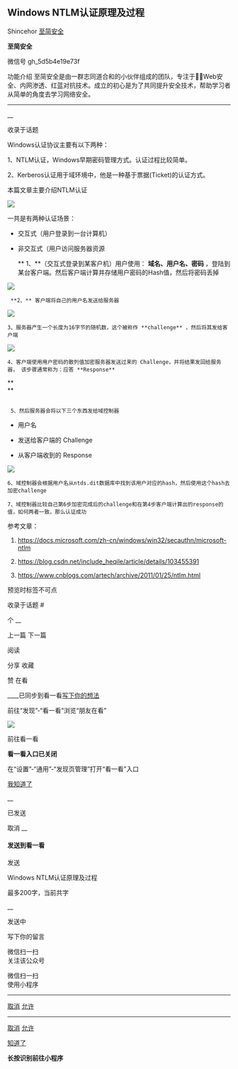##  Windows NTLM认证原理及过程

Shincehor  [ 至简安全 ](javascript:void\(0\);)

**至简安全** ![]()

微信号 gh_5d5b4e19e73f

功能介绍
至简安全是由一群志同道合和的小伙伴组成的团队，专注于Web安全、内网渗透、红蓝对抗技术。成立的初心是为了共同提升安全技术，帮助学习者从简单的角度去学习网络安全。

____

__

收录于话题

Windows认证协议主要有以下两种：

  

1、NTLM认证，Windows早期密码管理方式。认证过程比较简单。  

  

2、Kerberos认证用于域环境中，他是一种基于票据(Ticket)的认证方式。  

  

本篇文章主要介绍NTLM认证  

  

![](https://raw.githubusercontent.com/tuchuang9/tc1/refs/heads/main/public/20210806182651.png)

  

一共是有两种认证场景：  

  * 交互式（用户登录到一台计算机）

  * 非交互式（用户访问服务器资源

    **  1、**（交互式登录到某客户机）用户使用： **域名、用户名、密码** ，登陆到某台客户端。然后客户端计算并存储用户密码的Hash值，然后将密码丢掉

  

![](https://raw.githubusercontent.com/tuchuang9/tc1/refs/heads/main/public/20210806182652.png)

  

     **2、** 客户端将自己的用户名发送给服务器

  

![](https://raw.githubusercontent.com/tuchuang9/tc1/refs/heads/main/public/20210806182653.png)

  

    3、服务器产生一个长度为16字节的随机数，这个被称作 **challenge** ，然后将其发给客户端  

      

![](https://raw.githubusercontent.com/tuchuang9/tc1/refs/heads/main/public/20210806182654.png)

  

    4、客户端使用用户密码的散列值加密服务器发送过来的 Challenge，并将结果发回给服务器， 该步骤通常称为：应答 **Response**

 **  
**

![]()

  

  

     5、然后服务器会将以下三个东西发给域控制器

  * 用户名

  * 发送给客户端的 Challenge

  * 从客户端收到的 Response

  

![](https://raw.githubusercontent.com/tuchuang9/tc1/refs/heads/main/public/20210806182655.png)

  

    6、域控制器会根据用户名从ntds.dit数据库中找到该用户对应的hash，然后使用这个hash去加密challenge

    7、域控制器比较自己第6步加密完成后的challenge和在第4步客户端计算出的response的值，如何两者一致，那么认证成功

  

  

参考文章：

  1. https://docs.microsoft.com/zh-cn/windows/win32/secauthn/microsoft-ntlm

  2. https://blog.csdn.net/include_heqile/article/details/103455391

  3. https://www.cnblogs.com/artech/archive/2011/01/25/ntlm.html  

预览时标签不可点

收录于话题 #

个 __

上一篇 下一篇

阅读

分享 收藏

赞 在看

____已同步到看一看[写下你的想法](javascript:;)

前往“发现”-“看一看”浏览“朋友在看”

![](//res.wx.qq.com/mmbizwap/zh_CN/htmledition/images/pic/appmsg/pic_like_comment55871f.png)

前往看一看

**看一看入口已关闭**

在“设置”-“通用”-“发现页管理”打开“看一看”入口

[我知道了](javascript:;)

__

已发送

取消 __

####  发送到看一看

发送

Windows NTLM认证原理及过程

最多200字，当前共字

__

发送中

写下你的留言

微信扫一扫  
关注该公众号

微信扫一扫  
使用小程序

****

[取消](javascript:void\(0\);) [允许](javascript:void\(0\);)

****

[取消](javascript:void\(0\);) [允许](javascript:void\(0\);)

[知道了](javascript:;)

**长按识别前往小程序**

![]()

